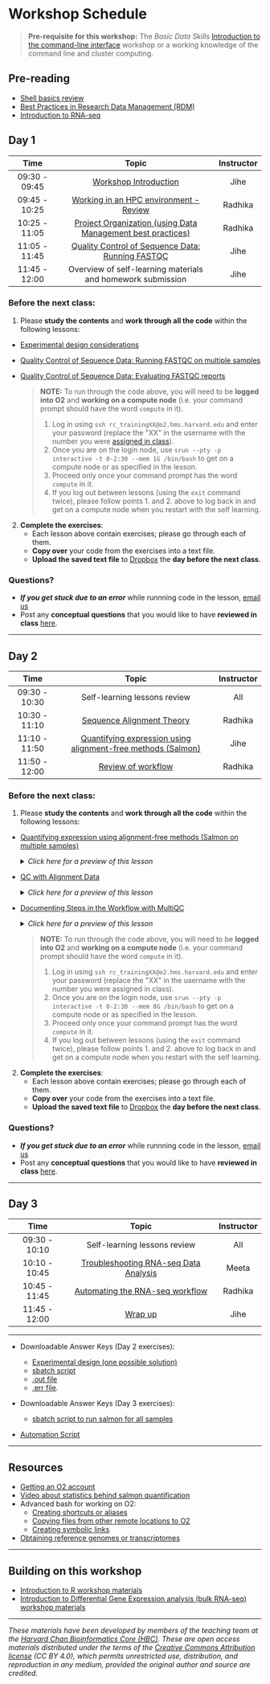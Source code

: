 # Workshop Schedule

> **Pre-requisite for this workshop:** The *Basic Data Skills* [Introduction to the command-line interface](https://hbctraining.github.io/Intro-to-shell-flipped/schedule/) workshop or a working knowledge of the command line and cluster computing.

## Pre-reading

* [Shell basics review](../lessons/shell_review.md)
* [Best Practices in Research Data Management (RDM)](../lessons/04a_data_organization.md)
* [Introduction to RNA-seq](../lessons/01_intro-to-RNAseq.md)

## Day 1

| Time |  Topic  | Instructor |
|:-----------:|:----------:|:--------:|
| 09:30 - 09:45 | [Workshop Introduction](../lectures/Intro_to_workshop.pdf) | Jihe |
| 09:45 - 10:25 | [Working in an HPC environment - Review](../lessons/03_working_on_HPC.md) | Radhika |
| 10:25 - 11:05 | [Project Organization (using Data Management best practices)](../lessons/04b_data_organization.md) | Radhika |
| 11:05 - 11:45 | [Quality Control of Sequence Data: Running FASTQC](../lessons/05_qc_running_fastqc_interactively.md) | Jihe |
| 11:45 - 12:00 | Overview of self-learning materials and homework submission | Jihe |

### Before the next class:

1. Please **study the contents** and **work through all the code** within the following lessons:

 * [Experimental design considerations](../lessons/02_experimental_planning_considerations.md)
 * [Quality Control of Sequence Data: Running FASTQC on multiple samples](../lessons/06_qc_running_fastqc_sbatch.md)
 * [Quality Control of Sequence Data: Evaluating FASTQC reports](../lessons/07_qc_fastqc_assessment.md)

    > **NOTE:** To run through the code above, you will need to be **logged into O2** and **working on a compute node** (i.e. your command prompt should have the word `compute` in it).
    > 1. Log in using `ssh rc_trainingXX@o2.hms.harvard.edu` and enter your password (replace the "XX" in the username with the number you were [assigned in class](https://docs.google.com/spreadsheets/d/1kBlYowhjjHJC9ZovmbBULmbqozKpprM17vZ2wPlhNg0/edit#gid=0)). 
    > 2. Once you are on the login node, use `srun --pty -p interactive -t 0-2:30 --mem 1G /bin/bash` to get on a compute node or as specified in the lesson.
    > 3. Proceed only once your command prompt has the word `compute` in it.
    > 4. If you log out between lessons (using the `exit` command twice), please follow points 1. and 2. above to log back in and get on a compute node when you restart with the self learning.

2. **Complete the exercises**:
   * Each lesson above contain exercises; please go through each of them.
   * **Copy over** your code from the exercises into a text file. 
   * **Upload the saved text file** to [Dropbox](https://www.dropbox.com/request/0NagNaQHC3BJDj5q2PCk) the **day before the next class**.
   
### Questions?
* ***If you get stuck due to an error*** while runnning code in the lesson, [email us](mailto:hbctraining@hsph.harvard.edu) 
* Post any **conceptual questions** that you would like to have **reviewed in class** [here](https://PollEv.com/hbctraining945).

***

## Day 2

| Time |  Topic  | Instructor |
|:-----------:|:----------:|:--------:|
| 09:30 - 10:30 | Self-learning lessons review | All |
| 10:30 - 11:10 | [Sequence Alignment Theory](../lectures/alignment_quantification.pdf) | Radhika |
| 11:10 - 11:50 | [Quantifying expression using alignment-free methods (Salmon)](../lessons/08_quasi_alignment_salmon.md) | Jihe |
| 11:50 - 12:00 | [Review of workflow](../lectures/workflow_overview.pdf) | Radhika |

### Before the next class:

1. Please **study the contents** and **work through all the code** within the following lessons:

 * [Quantifying expression using alignment-free methods (Salmon on multiple samples)](../lessons/09_quasi_alignment_salmon_sbatch.md)
      <details>
       <summary><i>Click here for a preview of this lesson</i></summary>
         <br>Now that we know how to run the quantification of one sample with Salmon, this lesson will guide you to run multiple samples by creating a job submission script<br><br>
       </details>
 * [QC with Alignment Data](../lessons/10_QC_Qualimap.md)
      <details>
       <summary><i>Click here for a preview of this lesson</i></summary>
         <br>Besides transcript-level quantification, we also want to understand the quality of the mapping, which is not provided in Salmon output. <br><br>This lesson will cover:<br>
             - Aligning the reads with an aligner, STAR<br>
             - Assessing QC metrics among samples<br><br>
       </details>
 * [Documenting Steps in the Workflow with MultiQC](../lessons/11_multiQC.md)
      <details>
       <summary><i>Click here for a preview of this lesson</i></summary>
         <br>It would be great to have a summary document of all QC results from the previous analysis. <br><br>This lesson will cover:<br>
             - Generating such a summary report with multiQC<br>
             - Generating alignment metric with Qualimap<br><br>
       </details>

     > **NOTE:** To run through the code above, you will need to be **logged into O2** and **working on a compute node** (i.e. your command prompt should have the word `compute` in it).
     > 1. Log in using `ssh rc_trainingXX@o2.hms.harvard.edu` and enter your password (replace the "XX" in the username with the number you were assigned in class). 
     > 2. Once you are on the login node, use `srun --pty -p interactive -t 0-2:30 --mem 8G /bin/bash` to get on a compute node or as specified in the lesson.
     > 3. Proceed only once your command prompt has the word `compute` in it.
     > 4. If you log out between lessons (using the `exit` command twice), please follow points 1. and 2. above to log back in and get on a compute node when you restart with the self learning.

2. **Complete the exercises**:
   * Each lesson above contain exercises; please go through each of them.
   * **Copy over** your code from the exercises into a text file. 
   * **Upload the saved text file** to [Dropbox](https://www.dropbox.com/request/Z41fSIE8PrlOkZkN1jAF) the **day before the next class**.
   
### Questions?
* ***If you get stuck due to an error*** while runnning code in the lesson, [email us](mailto:hbctraining@hsph.harvard.edu) 
* Post any **conceptual questions** that you would like to have **reviewed in class** [here](https://PollEv.com/hbctraining945).

***

## Day 3

| Time |  Topic  | Instructor |
|:-----------:|:----------:|:--------:|
| 09:30 - 10:10 | Self-learning lessons review | All |
| 10:10 - 10:45 | [Troubleshooting RNA-seq Data Analysis](../lectures/RNA-seq_troubleshooting.pdf) | Meeta |
| 10:45 - 11:45 | [Automating the RNA-seq workflow](../lessons/12_automating_workflow.md)| Radhika |
| 11:45 - 12:00 | [Wrap up](../lectures/workshop_wrapup.pdf) | Jihe |

***

* Downloadable Answer Keys (Day 2 exercises): 
  * [Experimental design (one possible solution)](https://www.dropbox.com/s/524mevuyba34l5b/exp_design_table.xlsx?dl=1)
  * [sbatch script](https://www.dropbox.com/s/9wdyhfqpic05l6p/mov10_fastqc.run?dl=1)
  * [.out file](https://www.dropbox.com/s/l7puf8oahtbwmpk/22914006.out?dl=1)
  * [.err file](https://www.dropbox.com/s/8a1g6o9t2kxit30/22914006.err?dl=1).

* Downloadable Answer Keys (Day 3 exercises): 
  * [sbatch script to run salmon for all samples](../answer_key/salmon_all_samples.sbatch)

* [Automation Script](../scripts/rnaseq_analysis_on_input_file.sh)

***

## Resources
* [Getting an O2 account](https://harvardmed.atlassian.net/wiki/spaces/O2/pages/1918304257/How+to+request+an+O2+account)
* [Video about statistics behind salmon quantification](https://www.youtube.com/watch?v=TMLIxwDP7sk)
* Advanced bash for working on O2:
  * [Creating shortcuts or aliases](https://hbctraining.github.io/In-depth-NGS-Data-Analysis-Course/sessionVI/lessons/more_bash.html#alias)
  * [Copying files from other remote locations to O2](https://hbctraining.github.io/In-depth-NGS-Data-Analysis-Course/sessionVI/lessons/more_bash.html#rsync)
  * [Creating symbolic links](https://hbctraining.github.io/In-depth-NGS-Data-Analysis-Course/sessionVI/lessons/more_bash.html#symlink)
* [Obtaining reference genomes or transcriptomes](https://hbctraining.github.io/Accessing_public_genomic_data/lessons/accessing_genome_reference_data.html)

***

## Building on this workshop
* [Introduction to R workshop materials](https://hbctraining.github.io/Intro-to-R-flipped/#lessons)
* [Introduction to Differential Gene Expression analysis (bulk RNA-seq) workshop materials](https://hbctraining.github.io/DGE_workshop_salmon_online/#lessons)

***
*These materials have been developed by members of the teaching team at the [Harvard Chan Bioinformatics Core (HBC)](http://bioinformatics.sph.harvard.edu/). These are open access materials distributed under the terms of the [Creative Commons Attribution license](https://creativecommons.org/licenses/by/4.0/) (CC BY 4.0), which permits unrestricted use, distribution, and reproduction in any medium, provided the original author and source are credited.*
